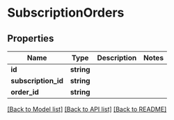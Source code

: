 # SubscriptionOrders

## Properties
Name | Type | Description | Notes
------------ | ------------- | ------------- | -------------
**id** | **string** |  | 
**subscription_id** | **string** |  | 
**order_id** | **string** |  | 

[[Back to Model list]](../README.md#documentation-for-models) [[Back to API list]](../README.md#documentation-for-api-endpoints) [[Back to README]](../README.md)


